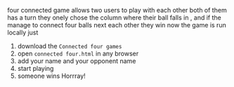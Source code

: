 four connected game allows two users to play with each other  both of them has  a turn 
they onely chose the column where their ball falls in , and if the manage to connect four 
balls next each other they win 
now the game is run locally just
1. download the `Connected four games`
2. open `connected four.html` in any browser
3. add your name and your opponent name
4. start playing 
5. someone wins Horrray!
